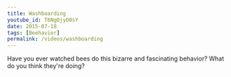 ```yaml
---
title: Washboarding
youtube_id: T6NgOjyO0sY
date: 2015-07-18
tags: [Beehavior]
permalink: /videos/washboarding
---
```

Have you ever watched bees do this bizarre and fascinating behavior? What do you think they're doing?

